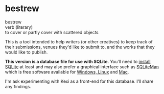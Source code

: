 bestrew
=======

bestrew  
verb (literary)  
to cover or partly cover with scattered objects 

This is a tool intended to help writers (or other creatives) to keep track of their submissions, venues they'd like to submit to, and the works that they would like to publish. 

**This version is a database file for use with SQLite**. You'll need to [install SQLite](http://www.sqlite.org/download.html) at least and may also prefer a graphical interface such as [SQLiteMan](http://sqliteman.com/) which is free software available for [Windows, Linux](http://sqliteman.com/page/4.html) and [Mac](http://brewformulas.org/Sqliteman).

I'm ask experimenting with Kexi as a front-end for this database. I'll share any findings.


